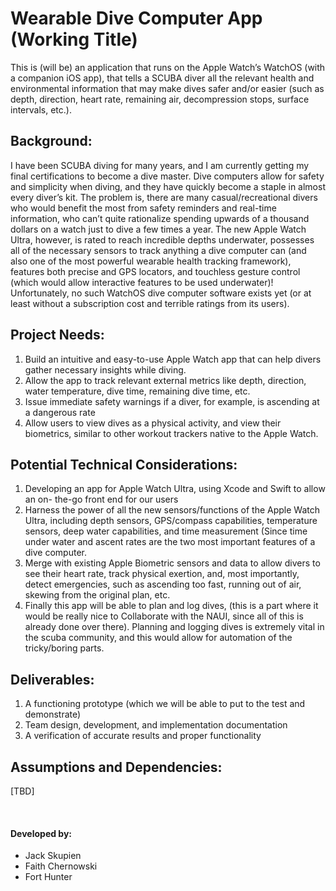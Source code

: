 # Wearable Dive Computer App (Working Title)
This is (will be) an application that runs on the Apple Watch’s
WatchOS (with a companion iOS app), that tells a SCUBA diver all the relevant health and environmental
information that may make dives safer and/or easier (such as depth, direction, heart
rate, remaining air, decompression stops, surface intervals, etc.).

## Background:
I have been SCUBA diving for many years, and I am currently getting my final
certifications to become a dive master. Dive computers allow for safety and simplicity
when diving, and they have quickly become a staple in almost every diver’s kit. The
problem is, there are many casual/recreational divers who would benefit the most from
safety reminders and real-time information, who can’t quite rationalize spending
upwards of a thousand dollars on a watch just to dive a few times a year. The new
Apple Watch Ultra, however, is rated to reach incredible depths underwater, possesses
all of the necessary sensors to track anything a dive computer can (and also one of the
most powerful wearable health tracking framework), features both precise and GPS
locators, and touchless gesture control (which would allow interactive features to be
used underwater)! Unfortunately, no such WatchOS dive computer software exists yet
(or at least without a subscription cost and terrible ratings from its users).

## Project Needs:
1. Build an intuitive and easy-to-use Apple Watch app that can help divers gather
necessary insights while diving.
2. Allow the app to track relevant external metrics like depth, direction, water
temperature, dive time, remaining dive time, etc.
3. Issue immediate safety warnings if a diver, for example, is ascending at a
dangerous rate
4. Allow users to view dives as a physical activity, and view their biometrics, similar to
other workout trackers native to the Apple Watch.

## Potential Technical Considerations:
1. Developing an app for Apple Watch Ultra, using Xcode and Swift to allow an on-
the-go front end for our users
2. Harness the power of all the new sensors/functions of the Apple Watch Ultra,
including depth sensors, GPS/compass capabilities, temperature sensors, deep
water capabilities, and time measurement (Since time under water and ascent rates
are the two most important features of a dive computer.
3. Merge with existing Apple Biometric sensors and data to allow divers to see their
heart rate, track physical exertion, and, most importantly, detect emergencies, such
as ascending too fast, running out of air, skewing from the original plan, etc.
4. Finally this app will be able to plan and log dives, (this is a part where it would be
really nice to Collaborate with the NAUI, since all of this is already done over there).
Planning and logging dives is extremely vital in the scuba community, and this
would allow for automation of the tricky/boring parts.

## Deliverables:
1. A functioning prototype (which we will be able to put to the test and demonstrate)
2. Team design, development, and implementation documentation
3. A verification of accurate results and proper functionality

## Assumptions and Dependencies:
\[TBD\]
&nbsp;

&nbsp;

#### Developed by:
* Jack Skupien
* Faith Chernowski
* Fort Hunter
